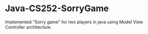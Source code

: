 # Java-CS252-SorryGame

Implemented "Sorry game" for two players in java using Model View Controller architecture. 
